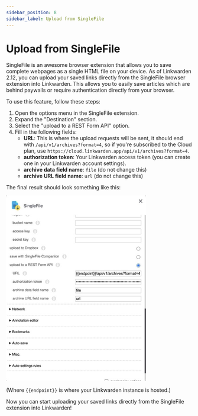 ```yaml
---
sidebar_position: 8
sidebar_label: Upload from SingleFile
---
```


# Upload from SingleFile

SingleFile is an awesome browser extension that allows you to save complete webpages as a single HTML file on your device. As of Linkwarden 2.12, you can upload your saved links directly from the SingleFile browser extension into Linkwarden. This allows you to easily save articles which are behind paywalls or require authentication directly from your browser.

To use this feature, follow these steps:

1. Open the options menu in the SingleFile extension.
2. Expand the "Destination" section.
3. Select the "upload to a REST Form API" option.
4. Fill in the following fields:
   - **URL**: This is where the upload requests will be sent, it should end with `/api/v1/archives?format=4`, so if you're subscribed to the Cloud plan, use `https://cloud.linkwarden.app/api/v1/archives?format=4`.
   - **authorization token**: Your Linkwarden access token (you can create one in your Linkwarden account settings).
   - **archive data field name**: `file` (do not change this)
   - **archive URL field name**: `url` (do not change this)

The final result should look something like this:

<img src="/img/singlefile_final.jpeg" alt="SingleFile Final Image" height="500px" />

(Where `{{endpoint}}` is where your Linkwarden instance is hosted.)

Now you can start uploading your saved links directly from the SingleFile extension into Linkwarden!
